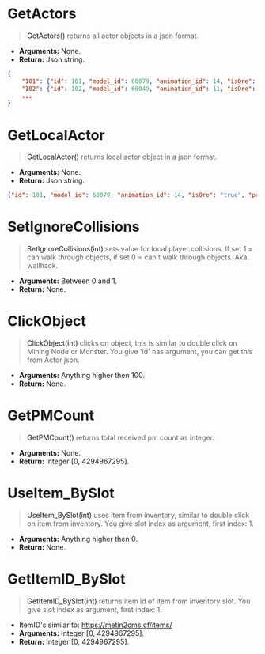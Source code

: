 # GetActors
> <a>GetActors()</a> returns all actor objects in a json format.
- <strong>Arguments:</strong> None.
- <strong>Return:</strong> Json string.
```json
{ 
    "101": {"id": 101, "model_id": 60079, "animation_id": 14, "isOre": "true", "position": [100, 200, 300], "name": "Example123"}, 
    "102": {"id": 102, "model_id": 60049, "animation_id": 11, "isOre": "false", "position": [200, 400, 100], "name": "Random321"},
    ...
}
```
# GetLocalActor
> <a>GetLocalActor()</a> returns local actor object in a json format.
- <strong>Arguments:</strong> None.
- <strong>Return:</strong> Json string.
```json
{"id": 101, "model_id": 60079, "animation_id": 14, "isOre": "true", "position": [100, 200, 300], "name": "Example123"}
```

# SetIgnoreCollisions
> <a>SetIgnoreCollisions(int)</a> sets value for local player collisions. If set 1 = can walk through objects, if set 0 = can't walk through objects. Aka. wallhack.
- <strong>Arguments:</strong> Between 0 and 1.
- <strong>Return:</strong> None.

# ClickObject
> <a>ClickObject(int)</a> clicks on object, this is similar to double click on Mining Node or Monster. You give 'id' has argument, you can get this from Actor json.
- <strong>Arguments:</strong> Anything higher then 100.
- <strong>Return:</strong> None.

# GetPMCount
> <a>GetPMCount()</a> returns total received pm count as integer.
- <strong>Arguments:</strong> None.
- <strong>Return:</strong> Integer [0, 4294967295].

# UseItem_BySlot
> <a>UseItem_BySlot(int)</a> uses item from inventory, similar to double click on item from inventory. You give slot index as argument, first index: 1.
- <strong>Arguments:</strong> Anything higher then 0.
- <strong>Return:</strong> None.

# GetItemID_BySlot
> <a>GetItemID_BySlot(int)</a> returns item id of item from inventory slot. You give slot index as argument, first index: 1.
- ItemID's similar to: https://metin2cms.cf/items/
- <strong>Arguments:</strong> Integer [0, 4294967295].
- <strong>Return:</strong> Integer [0, 4294967295].